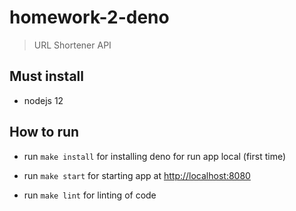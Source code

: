 # homework-2-deno

> URL Shortener API

## Must install

- nodejs 12

## How to run

- run `make install` for installing deno for run app local (first time)

- run `make start` for starting app at
  [http://localhost:8080](http://localhost:8080)

- run `make lint` for linting of code
